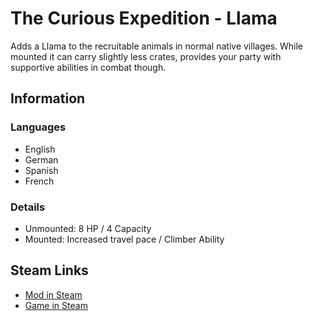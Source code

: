# The Curious Expedition - Llama

Adds a Llama to the recruitable animals in normal native villages. While mounted it can carry slightly less crates, provides your party with supportive abilities in combat though.

## Information
### Languages
- English
- German
- Spanish 
- French

### Details
- Unmounted: 8 HP / 4 Capacity 
- Mounted: Increased travel pace / Climber Ability

## Steam Links
- [Mod in Steam](https://steamcommunity.com/sharedfiles/filedetails/?id=1238556618)
- [Game in Steam](https://store.steampowered.com/app/358130/The_Curious_Expedition/)
